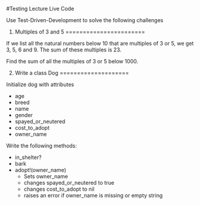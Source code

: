 #Testing Lecture Live Code

Use Test-Driven-Development to solve the following challenges

1. Multiples of 3 and 5
=======================

If we list all the natural numbers below 10 that are multiples of 3 or 5, we get 3, 5, 6 and 9. The sum of these multiples is 23.

Find the sum of all the multiples of 3 or 5 below 1000.


2. Write a class Dog
====================

Initialize dog with attributes
* age
* breed
* name
* gender
* spayed_or_neutered
* cost_to_adopt
* owner_name

Write the following methods:

* in_shelter?
* bark
* adopt!(owner_name)
  * Sets owner_name
  * changes spayed_or_neutered to true
  * changes cost_to_adopt to nil
  * raises an error if owner_name is missing or empty string

